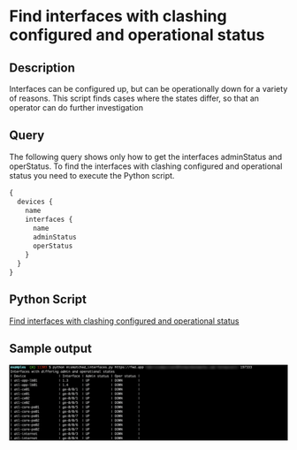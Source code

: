 # Find interfaces with clashing configured and operational status

## Description

Interfaces can be configured up, but can be operationally down for a variety of reasons.
This script finds cases where the states differ, so that an operator can do further investigation

## Query

The following query shows only how to get the interfaces adminStatus and operStatus.
To find the interfaces with clashing configured and operational status you need to execute the Python script.

```
{
  devices {
    name
    interfaces {
      name
      adminStatus
      operStatus
    }
  }
}
```

## Python Script
[Find interfaces with clashing configured and operational status](mismatched_interfaces.py)

## Sample output
![Mismatched Interfaces](/images/mismatched_interfaces.png?width=800px&classes=shadow)

